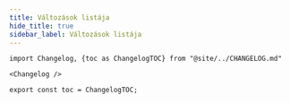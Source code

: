```yaml
---
title: Változások listája
hide_title: true
sidebar_label: Változások listája
---
```


```mdx-code-block
import Changelog, {toc as ChangelogTOC} from "@site/../CHANGELOG.md"

<Changelog />

export const toc = ChangelogTOC;
```
